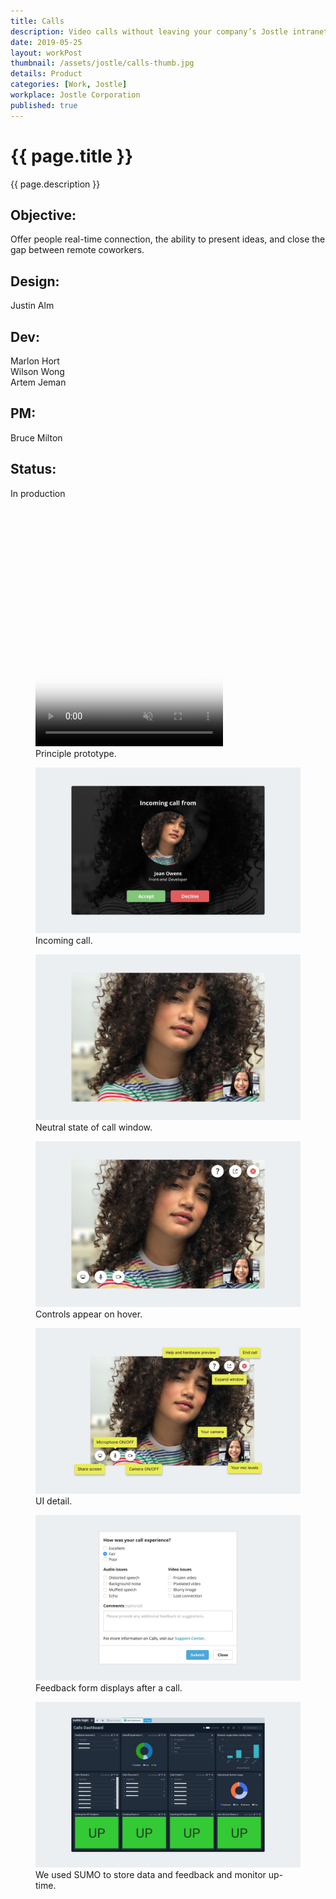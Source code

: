 ```yaml
---
title: Calls
description: Video calls without leaving your company’s Jostle intranet.
date: 2019-05-25
layout: workPost
thumbnail: /assets/jostle/calls-thumb.jpg
details: Product
categories: [Work, Jostle]
workplace: Jostle Corporation
published: true
---
```


<div class="mw-1024  u-mar-auto  u-mar-b05">
    <h1 class="u-noMargin  u-mar-b00"><strong>{{ page.title }}</strong></h1>
    <p class="as-h3  u-noMargin" style="max-width: 100%;">{{ page.description }}</p>
    <div class="project-metadata  u-mar-auto  u-mar-t05  u-mar-b00">
        <div class="objective">
            <h2 class="as-h5  u-noMargin  u-mar-b01"><strong>Objective</strong>:</h2>
            <p class="u-noMargin  u-mar-b02">Offer people real-time connection, the ability to present ideas, and close the gap between remote coworkers.</p>
        </div>
        <div>
            <h2 class="as-h5  u-noMargin  u-mar-b01"><strong>Design</strong>:</h2>
            <p class="u-noMargin  u-mar-b02">Justin Alm</p>
        </div>
        <div>
            <h2 class="as-h5  u-noMargin  u-mar-b01"><strong>Dev</strong>:</h2>
            <p class="u-noMargin  u-mar-b02">Marlon Hort<br>Wilson Wong<br>Artem Jeman</p>
        </div>
        <div>
            <h2 class="as-h5  u-noMargin  u-mar-b01"><strong>PM</strong>:</h2>
            <p class="u-noMargin  u-mar-b02">Bruce Milton</p>
        </div>
        <div>
            <h2 class="as-h5  u-noMargin  u-mar-b01"><strong>Status</strong>:</h2>
            <p class="u-noMargin  u-mar-b02">In production</p>
        </div>
    </div>
</div>

<div class="mw-1024  u-mar-auto  u-mar-b03">
    <div class="Grid  Grid--withGutters">
        <div class="Grid-cell  u-size1of1">
            <figure>
                <div class="media" style="padding-top: 54.75%;">
                    <video class="u-bor-width-nrml" autoplay loop muted playsinline type="video/mp4" src="/assets/jostle/calls.mp4" poster="/assets/jostle/calls-video-poster.jpg"></video>
                </div>
                <figcaption>Principle prototype.</figcaption>
            </figure>
        </div>
        <div class="Grid-cell  u-size1of1">
            <figure>
                <img src="/assets/jostle/calls-2.jpg" alt="Incoming call" />
                <figcaption>Incoming call.</figcaption>
            </figure>
        </div>
        <div class="Grid-cell  u-size1of1">
            <figure>
                <img src="/assets/jostle/calls-6.jpg" alt="Neutral Call state" />
                <figcaption>Neutral state of call window.</figcaption>
            </figure>
        </div>
        <div class="Grid-cell  u-size1of1">
            <figure>
                <img src="/assets/jostle/calls-1.jpg" alt="Jostle Calls" />
                <figcaption>Controls appear on hover.</figcaption>
            </figure>
        </div>
        <div class="Grid-cell  u-size1of1">
            <figure>
                <img src="/assets/jostle/calls-3.jpg" alt="UI detail" />
                <figcaption>UI detail.</figcaption>
            </figure>
        </div>
        <div class="Grid-cell  u-size1of1">
            <figure>
                <img src="/assets/jostle/calls-4.jpg" alt="Feedback form after call" />
                <figcaption>Feedback form displays after a call.</figcaption>
            </figure>
        </div>
        <div class="Grid-cell  u-size1of1">
            <figure>
                <img src="/assets/jostle/calls-5.jpg" alt="Sumo Dashboard" />
                <figcaption>We used SUMO to store data and feedback and monitor up-time.</figcaption>
            </figure>
        </div>
    </div>
</div>
